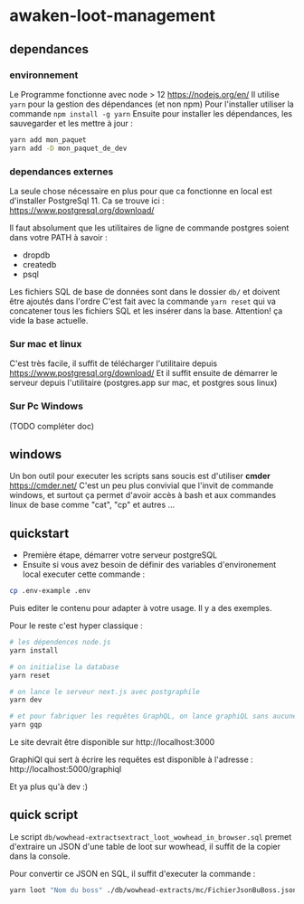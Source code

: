 # awaken-loot-management

## dependances

### environnement

Le Programme fonctionne avec node > 12 https://nodejs.org/en/
Il utilise `yarn` pour la gestion des dépendances (et non npm)
Pour l'installer utiliser la commande `npm install -g yarn`
Ensuite pour installer les dépendances, les sauvegarder et les mettre à jour :

```bash
yarn add mon_paquet
yarn add -D mon_paquet_de_dev
```

### dependances externes

La seule chose nécessaire en plus pour que ca fonctionne en local est d'installer PostgreSql 11.
Ca se trouve ici : https://www.postgresql.org/download/

Il faut absolument que les utilitaires de ligne de commande postgres soient dans votre PATH à savoir :

- dropdb
- createdb
- psql

Les fichiers SQL de base de données sont dans le dossier `db/` et doivent être ajoutés dans l'ordre
C'est fait avec la commande `yarn reset` qui va concatener tous les fichiers SQL et les insérer dans la base. Attention! ça vide la base actuelle.

### Sur mac et linux

C'est très facile, il suffit de télécharger l'utilitaire depuis https://www.postgresql.org/download/
Et il suffit ensuite de démarrer le serveur depuis l'utilitaire (postgres.app sur mac, et postgres sous linux)

### Sur Pc Windows

(TODO compléter doc)

## windows

Un bon outil pour executer les scripts sans soucis est d'utiliser **cmder** https://cmder.net/
C'est un peu plus convivial que l'invit de commande windows, et surtout ça permet d'avoir accès à bash et aux commandes linux de base comme "cat", "cp" et autres ...

## quickstart

- Première étape, démarrer votre serveur postgreSQL
- Ensuite si vous avez besoin de définir des variables d'environement local executer cette commande :

```bash
cp .env-example .env
```

Puis editer le contenu pour adapter à votre usage. Il y a des exemples.

Pour le reste c'est hyper classique :

```bash
# les dépendences node.js
yarn install

# on initialise la database
yarn reset

# on lance le serveur next.js avec postgraphile
yarn dev

# et pour fabriquer les requêtes GraphQL, on lance graphiQL sans aucune restriction d'accès
yarn gqp
```

Le site devrait être disponible sur http://localhost:3000

GraphiQl qui sert à écrire les requêtes est disponible à l'adresse : http://localhost:5000/graphiql

Et ya plus qu'à dev :)

## quick script

Le script `db/wowhead-extractsextract_loot_wowhead_in_browser.sql` premet d'extraire un JSON d'une table de loot sur wowhead, il suffit de la copier dans la console.

Pour convertir ce JSON en SQL, il suffit d'executer la commande :

```bash
yarn loot "Nom du boss" ./db/wowhead-extracts/mc/FichierJsonBuBoss.json
```
